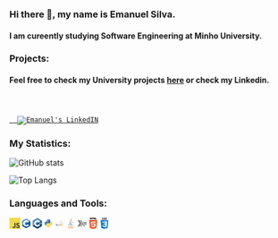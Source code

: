 ### Hi there  👋, my name is Emanuel Silva.
#### I am cureently studying Software Engineering at Minho University.

### Projects:
#### Feel free to check my University projects [here](https://github.com/EmanuelsGiT/University/) or check my Linkedin.
<code>
<a href="https://www.linkedin.com/in/emanuel-silva-a62802213//">
  <img alt="Emanuel's LinkedIN" width="22px" src="https://raw.githubusercontent.com/peterthehan/peterthehan/master/assets/linkedin.svg" />
</a></code>

### My Statistics:

![GitHub stats](https://github-readme-stats.vercel.app/api?username=EmanuelsGiT&theme=highcontrast&show_icons=true)

![Top Langs](https://github-readme-stats.vercel.app/api/top-langs/?username=EmanuelsGiT&theme=highcontrast&hide=haskell)


### Languages and Tools:

<code><img height="20" src="https://raw.githubusercontent.com/github/explore/80688e429a7d4ef2fca1e82350fe8e3517d3494d/topics/javascript/javascript.png"><img height="20" src="https://raw.githubusercontent.com/github/explore/80688e429a7d4ef2fca1e82350fe8e3517d3494d/topics/c/c.png"><img height="20" src="https://raw.githubusercontent.com/github/explore/80688e429a7d4ef2fca1e82350fe8e3517d3494d/topics/cpp/cpp.png"><img height="20" src="https://raw.githubusercontent.com/github/explore/80688e429a7d4ef2fca1e82350fe8e3517d3494d/topics/python/python.png"><img height="20" src="https://raw.githubusercontent.com/github/explore/80688e429a7d4ef2fca1e82350fe8e3517d3494d/topics/mysql/mysql.png"><img height="20" src="https://raw.githubusercontent.com/github/explore/80688e429a7d4ef2fca1e82350fe8e3517d3494d/topics/java/java.png"><img height="20" src="https://raw.githubusercontent.com/github/explore/80688e429a7d4ef2fca1e82350fe8e3517d3494d/topics/haskell/haskell.png"><img height="20" src="https://raw.githubusercontent.com/github/explore/80688e429a7d4ef2fca1e82350fe8e3517d3494d/topics/html/html.png"><img height="20" src="https://raw.githubusercontent.com/github/explore/80688e429a7d4ef2fca1e82350fe8e3517d3494d/topics/css/css.png"></code>